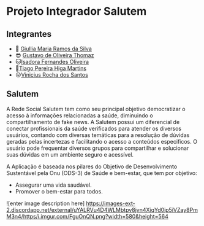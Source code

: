 # Projeto Integrador Salutem
## Integrantes

 + 👀 [Giullia Maria Ramos da Silva](https://github.com/jujups "GitHub")
+ 😎 [Gustavo de Oliveira Thomaz](https://github.com/GustavoThomaz "GitHub")
+ 🐱[Isadora Fernandes Oliveira](https://github.com/Isaifo "GitHub")
+ 🤔[Tiago Pereira Higa Martins](https://github.com/tiagoHiga "GitHub")
+ 😜[Vinicius Rocha dos Santos](https://github.com/Rocha-Vinicius "GitHub")


## Salutem

A Rede Social Salutem tem como seu principal objetivo democratizar o acesso à informações relacionadas a saúde, diminuindo o compartilhamento de fake news. A Salutem possui um  diferencial de conectar profissionais da saúde verificados para atender os diversos usuários, contando com diversas temáticas para a resolução de dúvidas geradas pelas incertezas e facilitando o acesso a conteúdos especificos. O usuário pode frequentar diversos grupos para compartilhar e solucionar suas dúvidas em um ambiente seguro e acessível.

A Aplicação é baseada nos pilares do Objetivo de Desenvolvimento Sustentável pela Onu 
(ODS-3) de Saúde e bem-estar, que tem por objetivo:
+ Assegurar uma vida saudável. 
+ Promover o bem-estar para todos.



![enter image description here] https://images-ext-2.discordapp.net/external/uYALRVu4D4WLMbtpv8jvn4XiqYd0ip5iVZay8PmM3n4/https/i.imgur.com/FguOnQN.png?width=580&height=564
